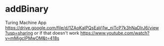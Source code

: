 # addBinary
Turing Machine App
https://drive.google.com/file/d/1ZAoKalPQsEaVj1w_niTcP7k3hNaDIrJ6/view?usp=sharing
or if that doesn't work
https://www.youtube.com/watch?v=mMigcIPMwOM&t=418s

